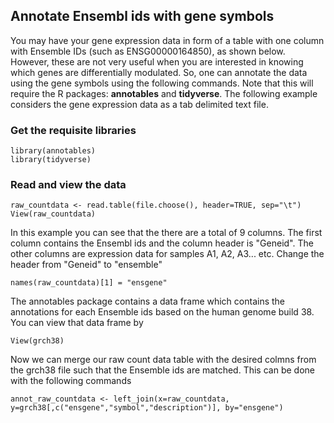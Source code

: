 ## Annotate Ensembl ids with gene symbols

You may have your gene expression data in form of a table with one column with Ensemble IDs (such as ENSG00000164850), as shown below. However, these are not very useful when you are interested in knowing which genes are differentially modulated. So, one can annotate the data using the gene symbols using the following commands. Note that this will require the R packages: **annotables** and **tidyverse**. The following example considers the gene expression data as a tab delimited text file.

### Get the requisite libraries
```
library(annotables)
library(tidyverse) 
```

### Read and view the data 
```
raw_countdata <- read.table(file.choose(), header=TRUE, sep="\t")
View(raw_countdata)
```
In this example you can see that the there are a total of 9 columns. The first column contains the Ensembl ids and the column header is "Geneid". The other columns are expression data for samples A1, A2, A3... etc. Change the header from "Geneid" to "ensemble"
```
names(raw_countdata)[1] = "ensgene"
```
The annotables package contains a data frame which contains the annotations for each Ensemble ids based on the human genome build 38. You can view that data frame by
```
View(grch38)
```
Now we can merge our raw count data table with the desired colmns from the grch38 file such that the Ensemble ids are matched. This can be done with the following commands
```
annot_raw_countdata <- left_join(x=raw_countdata, y=grch38[,c("ensgene","symbol","description")], by="ensgene")
```
